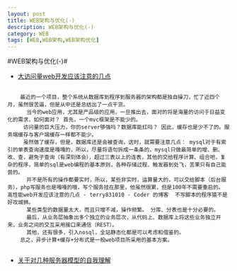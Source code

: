```yaml
---
layout: post
title: WEB架构与优化(-)
description: WEB架构与优化(-)
category: WEB
tags: [WEB,WEB架构,WEB架构优化]
---
```

#WEB架构与优化(-)#

* [大访问量web开发应该注意的几点](http://terry831010.blog.163.com/blog/static/691611712013820112557234/) 

```
	
	最近的一个项目，整个系统从数据库到程序到服务器的架构都是独自操刀，忙了近四个月，虽然很苦逼，但是从中还是总结出了一点干货。 
      当今的web应用，尤其是产品级的应用，一旦推出去，面对的将是海量的访问于日益变化的需求，如何面对？ 首先，一个mvc框架是不能少的。  
     访问量的巨大压力，你的server够强吗？数据库能扛吗？ 因此，缓存也是少不了的。服务端缓存与客户端缓存一样都不能少。 
     虽然做了缓存，但是，数据库还是会被查询，这时，就需要注意几点： mysql对于有索引的单表查询速度是嘎嘎的，所以，尽量将语句拆成一条条的，mysql只做最简单的增、删、改、查，避免子查询（有深刻体会），超过三表以上的连表，其他的交给程序计算、组合吧，复杂的程序，简单的sql是web编程的基本原则，各种存储过程、触发器到处飞，苦果只有自己能尝的。
      并不是所有的操作都要实时，所以，某些非实时，运算量大的，可以交给脚本（后台服务），php写服务也是嘎嘎的哦，写个服务挂在那里，他虽然很累，但是100年不需要重启的。 高性能web开发应该注意的几点 - terry831010 - Coder 的博客  不写脚本的程序猿不是好攻城狮。
      某些类型的数据量太大，而且只增不减，操作频繁。 分库、分表也是十分必要的。
      最后，从业务层抽象出多个独立的业务层次，从代码上、数据库上将这些业务独立开来，业务之间的交互采用接口来通信（REST）。
      其他，还有很多，引入nosql，全站静态化都是可以考虑和借鉴的。
    总之，异步计算+缓存+分布式是一般web项目所采用的基本方案。
    
```

* [关于对几种服务器模型的自我理解](http://terry831010.blog.163.com/blog/static/6916117120140683024706/)